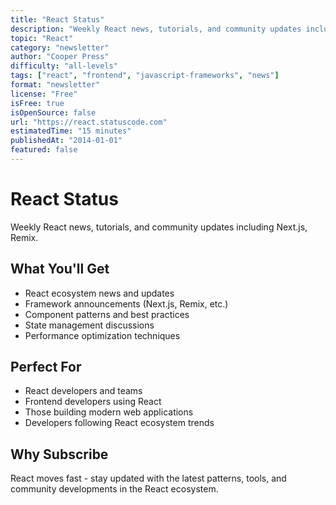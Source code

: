 ```yaml
---
title: "React Status"
description: "Weekly React news, tutorials, and community updates including Next.js, Remix"
topic: "React"
category: "newsletter"
author: "Cooper Press"
difficulty: "all-levels"
tags: ["react", "frontend", "javascript-frameworks", "news"]
format: "newsletter"
license: "Free"
isFree: true
isOpenSource: false
url: "https://react.statuscode.com"
estimatedTime: "15 minutes"
publishedAt: "2014-01-01"
featured: false
---
```


# React Status

Weekly React news, tutorials, and community updates including Next.js, Remix.

## What You'll Get
- React ecosystem news and updates
- Framework announcements (Next.js, Remix, etc.)
- Component patterns and best practices
- State management discussions
- Performance optimization techniques

## Perfect For
- React developers and teams
- Frontend developers using React
- Those building modern web applications
- Developers following React ecosystem trends

## Why Subscribe
React moves fast - stay updated with the latest patterns, tools, and community developments in the React ecosystem.